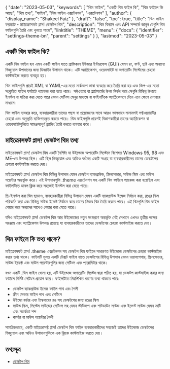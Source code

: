 {
  "date": "2023-05-03",
  "keywords": [
"থিম ফাইল",
"একটি থিম ফাইল কি",
"থিম ফাইলে কি আছে",
"থিম তথ্য",
"ফাইল",
"থিম ফাইল এক্সটেনশন",
"এক্সটেনশন"
],
  "author": {
    "display_name": "Shakeel Faiz"
},
  "draft": "false",
  "toc": true,
  "title": "থিম ফাইল ফরম্যাট - মাইক্রোসফট প্লাস! ডেস্কটপ থিম",
  "description": "থিম বিন্যাস এবং API সম্পর্কে জানুন যেগুলি থিম ফাইলগুলি তৈরি এবং খুলতে পারে৷",
  "linktitle": "THEME",
  "menu": {
    "docs": {
      "identifier": "settings-theme-bn",
      "parent": "settings"
}
},
  "lastmod": "2023-05-03"
}

## একটি থিম ফাইল কি?

একটি থিম ফাইল হল এমন একটি ফাইল যাতে গ্রাফিকাল ইউজার ইন্টারফেস (GUI) যেমন রং, ফন্ট, ছবি এবং অন্যান্য ভিজ্যুয়াল উপাদানের জন্য ডিজাইন উপাদান থাকে। এটি অ্যাপ্লিকেশন, ওয়েবসাইট বা অপারেটিং সিস্টেমের চেহারা কাস্টমাইজ করতে ব্যবহৃত হয়।

থিম ফাইলগুলি প্রায়ই XML বা YAML-এর মতো মার্কআপ ভাষা ব্যবহার করে তৈরি করা হয় এবং জিপ-এর মতো সংকুচিত ফাইল ফর্ম্যাটে প্যাকেজ করা হতে পারে। সফ্টওয়্যার বা প্ল্যাটফর্মের উপর নির্ভর করে সেগুলি বিভিন্ন উপায়ে ইনস্টল বা সক্রিয় করা যেতে পারে যেমন সেটিংস মেনুর মাধ্যমে বা ফাইলটিকে অ্যাপ্লিকেশনে টেনে এনে ফেলে দেওয়ার মাধ্যমে।

থিম ফাইল ব্যবহার করে, ব্যবহারকারীরা তাদের পছন্দ বা প্রয়োজনের সাথে আরও ভালভাবে মানানসই সফ্টওয়্যারটির চেহারা এবং অনুভূতি ব্যক্তিগতকৃত করতে পারে। থিম ফাইলগুলি প্রায়শই বিকাশকারীরা তাদের অ্যাপ্লিকেশন বা ওয়েবসাইটগুলিতে সামঞ্জস্যপূর্ণ ব্র্যান্ডিং তৈরি করতে ব্যবহার করে।

## মাইক্রোসফট প্লাস! ডেস্কটপ থিম তথ্য

মাইক্রোসফট প্লাস! ডেস্কটপ থিম একটি বৈশিষ্ট্য যা উইন্ডোজ অপারেটিং সিস্টেমে বিশেষত Windows 95, 98 এবং ME-তে উপলব্ধ ছিল। এটি ছিল ভিজ্যুয়াল এবং অডিও বর্ধনের একটি সংগ্রহ যা ব্যবহারকারীদের তাদের ডেস্কটপের চেহারা কাস্টমাইজ করতে দেয়।

মাইক্রোসফট প্লাস! ডেস্কটপ থিম বিভিন্ন উপাদান যেমন ডেস্কটপ ব্যাকগ্রাউন্ড, স্ক্রিনসেভার, সাউন্ড স্কিম এবং মাউস পয়েন্টার অন্তর্ভুক্ত করে। এই উপাদানগুলি .theme এক্সটেনশন সহ একটি থিম ফাইলে প্যাকেজ করা হয়েছিল এবং ফাইলটিতে ডাবল ক্লিক করে সহজেই ইনস্টল করা যেতে পারে।

প্রি-ইনস্টল করা থিম ছাড়াও, ব্যবহারকারীরা বিভিন্ন উপাদান যেমন একটি ব্যাকগ্রাউন্ড ইমেজ নির্বাচন করা, রঙের স্কিম পরিবর্তন করা এবং বিভিন্ন সাউন্ড ইফেক্ট নির্বাচন করে তাদের নিজস্ব থিম তৈরি করতে পারে। এই থিমগুলি থিম ফাইল শেয়ার করে অন্যদের সাথেও শেয়ার করা যেতে পারে।

যদিও মাইক্রোসফট প্লাস! ডেস্কটপ থিম আর উইন্ডোজের নতুন সংস্করণে অন্তর্ভুক্ত নেই সেখানে এখনও তৃতীয় পক্ষের সরঞ্জাম এবং অ্যাপ্লিকেশন উপলব্ধ রয়েছে যা ব্যবহারকারীদের তাদের ডেস্কটপের চেহারা কাস্টমাইজ করতে দেয়।

## থিম ফাইলে কি তথ্য থাকে?

মাইক্রোসফট প্লাস! .theme এক্সটেনশন সহ ডেস্কটপ থিম ফাইলে সাধারণত উইন্ডোজ ডেস্কটপের চেহারা কাস্টমাইজ করার তথ্য থাকে। ফাইলটি মূলত একটি টেক্সট ফাইল যাতে ডেস্কটপের বিভিন্ন উপাদান যেমন ওয়ালপেপার, স্ক্রিনসেভার, সাউন্ড ইফেক্ট এবং মাউস পয়েন্টারগুলির জন্য সেটিংস এবং প্যারামিটার থাকে।

যখন একটি .থিম ফাইল খোলা হয়, এটি উইন্ডোজ অপারেটিং সিস্টেম দ্বারা পঠিত হয়, যা ডেস্কটপ কাস্টমাইজ করার জন্য ফাইলে নির্দিষ্ট সেটিংস প্রয়োগ করে। ফাইলটিতে নিম্নলিখিত ধরণের তথ্য থাকতে পারে:

- ডেস্কটপ ব্যাকগ্রাউন্ড ইমেজ ফাইল পাথ এবং শৈলী
- স্ক্রীন সেভার ফাইল পাথ এবং সেটিংস
- উইন্ডো বর্ডার এবং টাস্কবারের রঙ সহ ডেস্কটপের জন্য রঙের স্কিম
- সাউন্ড স্কিম, সিস্টেম সাউন্ডের সেটিংস সহ যেমন স্টার্টআপ এবং শাটডাউন সাউন্ড এবং ইভেন্ট সাউন্ড যেমন ত্রুটি এবং সতর্কতা শব্দ
- কার্সার বা মাউস পয়েন্টার শৈলী

সামগ্রিকভাবে, একটি মাইক্রোসফ্ট প্লাস! ডেস্কটপ থিম ফাইল ব্যবহারকারীদের সহজেই তাদের উইন্ডোজ ডেস্কটপের ভিজ্যুয়াল এবং অডিও উপাদানগুলিকে এক ক্লিকে কাস্টমাইজ করতে দেয়।

## তথ্যসূত্র
* [ডেস্কটপ থিম](https://support.microsoft.com/en-us/windows/desktop-themes-94880287-6046-1d35-6d2f-35dee759701e)


